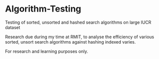 # Algorithm-Testing
Testing of sorted, unsorted and hashed search algorithms on large IUCR dataset

Research due during my time at RMIT, to analyse the efficiency of various sorted, unsort search algorithms against hashing indexed varies.

For research and learning purposes only.
